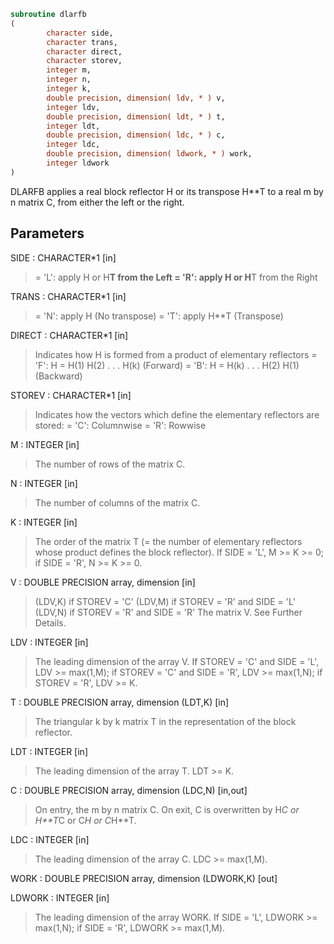 ```fortran
subroutine dlarfb
(
        character side,
        character trans,
        character direct,
        character storev,
        integer m,
        integer n,
        integer k,
        double precision, dimension( ldv, * ) v,
        integer ldv,
        double precision, dimension( ldt, * ) t,
        integer ldt,
        double precision, dimension( ldc, * ) c,
        integer ldc,
        double precision, dimension( ldwork, * ) work,
        integer ldwork
)
```

DLARFB applies a real block reflector H or its transpose H**T to a
real m by n matrix C, from either the left or the right.

## Parameters
SIDE : CHARACTER*1 [in]
> = 'L': apply H or H**T from the Left
> = 'R': apply H or H**T from the Right

TRANS : CHARACTER*1 [in]
> = 'N': apply H (No transpose)
> = 'T': apply H**T (Transpose)

DIRECT : CHARACTER*1 [in]
> Indicates how H is formed from a product of elementary
> reflectors
> = 'F': H = H(1) H(2) . . . H(k) (Forward)
> = 'B': H = H(k) . . . H(2) H(1) (Backward)

STOREV : CHARACTER*1 [in]
> Indicates how the vectors which define the elementary
> reflectors are stored:
> = 'C': Columnwise
> = 'R': Rowwise

M : INTEGER [in]
> The number of rows of the matrix C.

N : INTEGER [in]
> The number of columns of the matrix C.

K : INTEGER [in]
> The order of the matrix T (= the number of elementary
> reflectors whose product defines the block reflector).
> If SIDE = 'L', M >= K >= 0;
> if SIDE = 'R', N >= K >= 0.

V : DOUBLE PRECISION array, dimension [in]
> (LDV,K) if STOREV = 'C'
> (LDV,M) if STOREV = 'R' and SIDE = 'L'
> (LDV,N) if STOREV = 'R' and SIDE = 'R'
> The matrix V. See Further Details.

LDV : INTEGER [in]
> The leading dimension of the array V.
> If STOREV = 'C' and SIDE = 'L', LDV >= max(1,M);
> if STOREV = 'C' and SIDE = 'R', LDV >= max(1,N);
> if STOREV = 'R', LDV >= K.

T : DOUBLE PRECISION array, dimension (LDT,K) [in]
> The triangular k by k matrix T in the representation of the
> block reflector.

LDT : INTEGER [in]
> The leading dimension of the array T. LDT >= K.

C : DOUBLE PRECISION array, dimension (LDC,N) [in,out]
> On entry, the m by n matrix C.
> On exit, C is overwritten by H*C or H**T*C or C*H or C*H**T.

LDC : INTEGER [in]
> The leading dimension of the array C. LDC >= max(1,M).

WORK : DOUBLE PRECISION array, dimension (LDWORK,K) [out]

LDWORK : INTEGER [in]
> The leading dimension of the array WORK.
> If SIDE = 'L', LDWORK >= max(1,N);
> if SIDE = 'R', LDWORK >= max(1,M).
